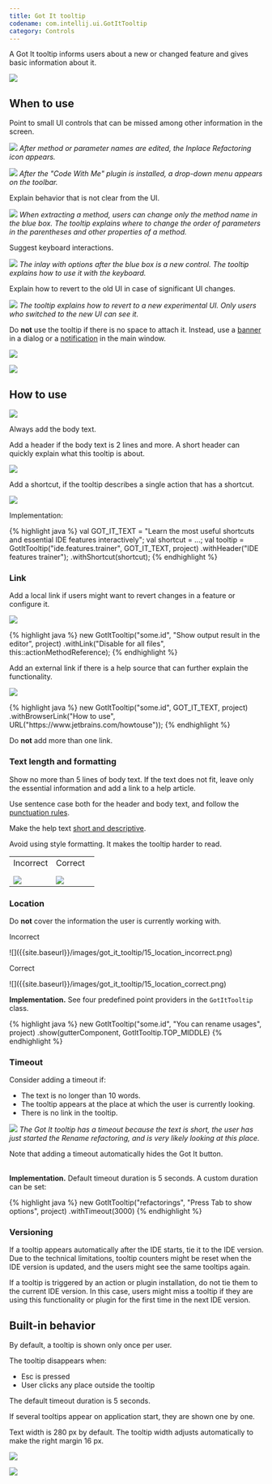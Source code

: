 ```yaml
---
title: Got It tooltip
codename: com.intellij.ui.GotItTooltip
category: Controls
---
```


A Got It tooltip informs users about a new or changed feature and gives basic information about it.

![]({{site.baseurl}}/images/got_it_tooltip/01_got_it_example.png)

## When to use

Point to small UI controls that can be missed among other information in the screen.

![]({{site.baseurl}}/images/got_it_tooltip/02_new_feature.png)
*After method or parameter names are edited, the Inplace Refactoring icon appears.*

![]({{site.baseurl}}/images/got_it_tooltip/03_new_plugin.png)
*After the "Code With Me" plugin is installed, a drop-down menu appears on the toolbar.*

Explain behavior that is not clear from the UI.

![]({{site.baseurl}}/images/got_it_tooltip/04_explain_how_to_use.png)
*When extracting a method, users can change only the method name in the blue box. The tooltip explains where to change the order of parameters in the parentheses and other properties of a method.*

Suggest keyboard interactions.

![]({{site.baseurl}}/images/got_it_tooltip/05_suggest_keyboard_actions.png)
*The inlay with options after the blue box is a new control. The tooltip explains how to use it with the keyboard.*

Explain how to revert to the old UI in case of significant UI changes.

![]({{site.baseurl}}/images/got_it_tooltip/06_suggest_rollback.png)
*The tooltip explains how to revert to a new experimental UI. Only users who switched to the new UI can see it.*

Do **not** use the tooltip if there is no space to attach it. Instead, use a [banner]({{site.baseurl}}/controls/banner) in a dialog or a [notification]({{site.baseurl}}/controls/toast) in the main window.

![]({{site.baseurl}}/images/got_it_tooltip/07_got_it_banner.png)

![]({{site.baseurl}}/images/got_it_tooltip/08_got_it_notification.png)


## How to use

![]({{site.baseurl}}/images/got_it_tooltip/09_required_and_optional_information.png)

Always add the body text.

Add a header if the body text is 2 lines and more. A short header can quickly explain what this tooltip is about.

![]({{site.baseurl}}/images/got_it_tooltip/10_header.png)

Add a shortcut, if the tooltip describes a single action that has a shortcut.

![]({{site.baseurl}}/images/got_it_tooltip/11_shortcut.png)

Implementation:
<div class="code-block__wrapper">{% highlight java %}
val GOT_IT_TEXT = "Learn the most useful shortcuts and essential IDE features interactively";
val shortcut = ...;
val tooltip = GotItTooltip("ide.features.trainer", GOT_IT_TEXT, project)
              .withHeader("IDE features trainer");
              .withShortcut(shortcut);
{% endhighlight %}</div>


### Link
Add a local link if users might want to revert changes in a feature or configure it.

![]({{site.baseurl}}/images/got_it_tooltip/12_link_action.png)

<div class="code-block__wrapper">{% highlight java %}
new GotItTooltip("some.id", "Show output result in the editor", project)
    .withLink("Disable for all files", this::actionMethodReference);
{% endhighlight %}</div>


Add an external link if there is a help source that can further explain the functionality.

![]({{site.baseurl}}/images/got_it_tooltip/13_link_help.png)

<div class="code-block__wrapper">{% highlight java %}
new GotItTooltip("some.id", GOT_IT_TEXT, project)
    .withBrowserLink("How to use", URL("https://www.jetbrains.com/howtouse"));
{% endhighlight %}</div>

Do <b>not</b> add more than one link.


### Text length and formatting

Show no more than 5 lines of body text. If the text does not fit, leave only the essential information and add a link to a help article.

Use sentence case both for the header and body text, and follow the [punctuation rules]({{site.baseurl}}/text/punctuation).

Make the help text [short and descriptive]({{site.baseurl}}/text/writing_short).

Avoid using style formatting. It makes the tooltip harder to read.
<table>
<col width="50%">
  <tr>
    <td> 
        <p class="label incorrect" style="margin-top: 0">Incorrect</p>
        <img style="margin-left: 0; margin-bottom: 0;" src="{{site.baseurl}}/images/got_it_tooltip/14_formatting_incorrect.png" />
    </td>
    <td> 
        <p class="label correct" style="margin-top: 0">Correct</p>
        <img style="margin-left: 0; margin-bottom: 0;" src="{{site.baseurl}}/images/got_it_tooltip/14_formatting_correct.png" />
    </td>
  </tr>
</table>


### Location

Do **not** cover the information the user is currently working with.

<p class="label incorrect">Incorrect</p>
![]({{site.baseurl}}/images/got_it_tooltip/15_location_incorrect.png)

<p class="label correct">Correct</p>
![]({{site.baseurl}}/images/got_it_tooltip/15_location_correct.png)

<p class="noanchor">
<b>Implementation.</b> See four predefined point providers in the <code>GotItTooltip</code> class. 
</p>
<div class="code-block__wrapper">{% highlight java %}
new GotItTooltip("some.id", "You can rename usages", project)
    .show(gutterComponent, GotItTooltip.TOP_MIDDLE)
{% endhighlight %}</div>


### Timeout

Consider adding a timeout if:
* The text is no longer than 10 words.
* The tooltip appears at the place at which the user is currently looking.
* There is no link in the tooltip.

![]({{site.baseurl}}/images/got_it_tooltip/05_suggest_keyboard_actions.png)
*The Got It tooltip has a timeout because the text is short, the user has just started the Rename refactoring, and is very likely looking at this place.*

<p class="noanchor">
Note that adding a timeout automatically hides the Got It button.<br/><br/>

<b>Implementation.</b> Default timeout duration is 5 seconds. A custom duration can be set:
</p>
<div class="code-block__wrapper">{% highlight java %}
new GotItTooltip("refactorings", "Press Tab to show options", project)
    .withTimeout(3000)
{% endhighlight %}</div>


### Versioning

If a tooltip appears automatically after the IDE starts, tie it to the IDE version. Due to the technical limitations, tooltip counters might be reset when the IDE version is updated, and the users might see the same tooltips again.

If a tooltip is triggered by an action or plugin installation, do not tie them to the current IDE version. In this case, users might miss a tooltip if they are using this functionality or plugin for the first time in the next IDE version.


## Built-in behavior

By default, a tooltip is shown only once per user.

The tooltip disappears when:
* Esc is pressed
* User clicks any place outside the tooltip

The default timeout duration is 5 seconds.

If several tooltips appear on application start, they are shown one by one.

Text width is 280 px by default. The tooltip width adjusts automatically to make the right margin 16 px.

![]({{site.baseurl}}/images/got_it_tooltip/16_width_custom.png)

![]({{site.baseurl}}/images/got_it_tooltip/17_width_adjusted.png)
